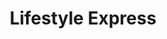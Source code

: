 ---
title: "Lifestyle Express"
url: /birmingham/lifestyle-express-kyrwicks-lane/
shop: convenience
---